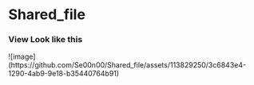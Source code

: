 # Shared_file
<h3>View Look like this</h3>
![image](https://github.com/Se00n00/Shared_file/assets/113829250/3c6843e4-1290-4ab9-9e18-b35440764b91)

